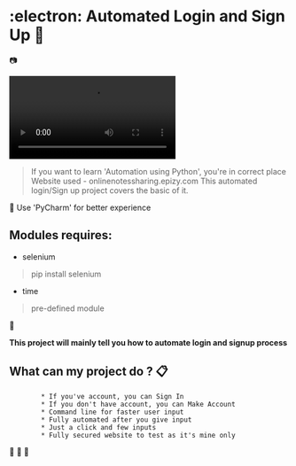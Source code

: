# :electron: __Automated Login and Sign Up__ :wave:
:camera:

![Signup](https://github.com/nitin30kumar/AutomateloginSignupwithPython/blob/777e91e09ff18bb46b9b28fb9a94072f3184581e/signup.mp4)


> If you want to learn 'Automation using Python', you're in correct place
> Website used - onlinenotessharing.epizy.com
> This automated login/Sign up project covers the basic of it.

:loudspeaker: Use 'PyCharm' for better experience

## Modules requires:

* selenium
> pip install selenium

* time
> pre-defined module

:mag_right:

__This project will mainly tell you how to automate login and signup process__

## What can my project do ?  :clipboard:
            * If you've account, you can Sign In
            * If you don't have account, you can Make Account
            * Command line for faster user input
            * Fully automated after you give input
            * Just a click and few inputs
            * Fully secured website to test as it's mine only
            
:see_no_evil: :speak_no_evil: :hear_no_evil:


